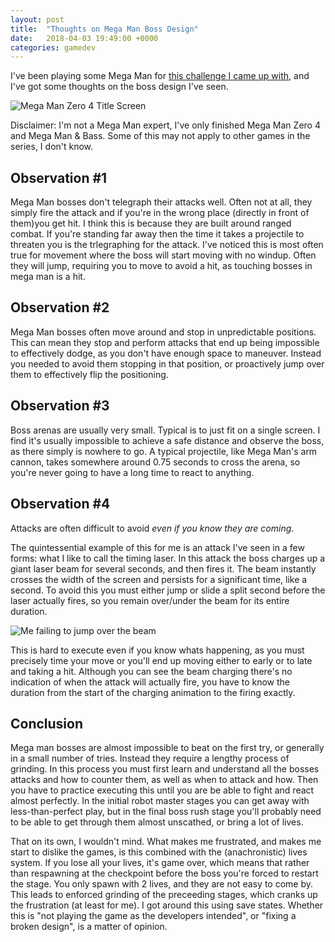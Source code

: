 ```yaml
---
layout: post
title:  "Thoughts on Mega Man Boss Design"
date:   2018-04-03 19:49:00 +0000
categories: gamedev
---
```


I've been playing some Mega Man for [this challenge I came up with](player255.blogspot.co.uk), and I've got some thoughts on the boss design I've seen.

![Mega Man Zero 4 Title Screen]({{site.url}}/assets/mmz4-title.png)

Disclaimer: I'm not a Mega Man expert, I've only finished Mega Man Zero 4 and Mega Man & Bass. Some of this may not apply to other games in the series, I don't know.

Observation #1
---

Mega Man bosses don't telegraph their attacks well. Often not at all, they simply fire the attack and if you're in the wrong place (directly in front of them)you get hit. I think this is because they are built around ranged combat. If you're standing far away then the time it takes a projectile to threaten you is the trlegraphing for the attack. I've noticed this is most often true for movement where the boss will start moving with no windup. Often they will jump, requiring you to move to avoid a hit, as touching bosses in mega man is a hit.

Observation #2
---

Mega Man bosses often move around and stop in unpredictable positions. This can mean they stop and perform attacks that end up being impossible to effectively dodge, as you don't have enough space to maneuver. Instead you needed to avoid them stopping in that position, or proactively jump over them to effectively flip the positioning.

Observation #3
---

Boss arenas are usually very small. Typical is to just fit on a single screen. I find it's usually impossible to achieve a safe distance and observe the boss, as there simply is nowhere to go. A typical projectile, like Mega Man's arm cannon, takes somewhere around 0.75 seconds to cross the arena, so you're never going to have a long time to react to anything.

Observation #4
---

Attacks are often difficult to avoid *even if you know they are coming*. 

The quintessential example of this for me is an attack I've seen in a few forms: what I like to call the timing laser. In this attack the boss charges up a giant laser beam for several seconds, and then fires it. The beam instantly crosses the width of the screen and persists for a significant time, like a second. To avoid this you must either jump or slide a split second before the laser actually fires, so you remain over/under the beam for its entire duration.

![Me failing to jump over the beam]({{site.url}}/assets/mmb-timeinglaser.gif)

 This is hard to execute even if you know whats happening, as you must precisely time your move or you'll end up moving either to early or to late and taking a hit. Although you can see the beam charging there's no indication of when the attack will actually fire, you have to know the duration from the start of the charging animation to the firing exactly. 

Conclusion
---

Mega man bosses are almost impossible to beat on the first try, or generally in a small number of tries. Instead they require a lengthy process of grinding. In this process you must first learn and understand all the bosses attacks and how to counter them, as well as when to attack and how. Then you have to practice executing this until you are be able to fight and react almost perfectly. In the initial robot master stages you can get away with less-than-perfect play, but in the final boss rush stage you'll probably need to be able to get through them almost unscathed, or bring a lot of lives.

That on its own, I wouldn't mind. What makes me frustrated, and makes me start to dislike the games, is this combined with the (anachronistic) lives system. If you lose all your lives, it's game over, which means that rather than respawning at the checkpoint before the boss you're forced to restart the stage. You only spawn with 2 lives, and they are not easy to come by. This leads to enforced grinding of the preceeding stages, which cranks up the frustration (at least for me). I got around this using save states. Whether this is "not playing the game as the developers intended", or "fixing a broken design", is a matter of opinion.
